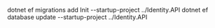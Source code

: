 ﻿dotnet ef migrations add Init --startup-project ../Identity.API
dotnet ef database update --startup-project ../Identity.API